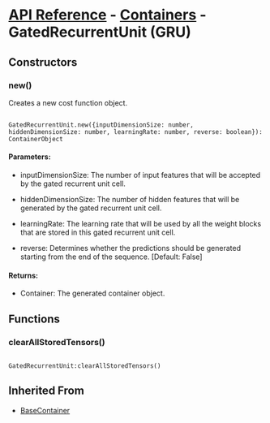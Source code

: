 # [API Reference](../../API.md) - [Containers](../Containers.md) - GatedRecurrentUnit (GRU)

## Constructors

### new()

Creates a new cost function object.

```

GatedRecurrentUnit.new({inputDimensionSize: number, hiddenDimensionSize: number, learningRate: number, reverse: boolean}): ContainerObject

```

#### Parameters:

* inputDimensionSize: The number of input features that will be accepted by the gated recurrent unit cell.

* hiddenDimensionSize: The number of hidden features that will be generated by the gated recurrent unit cell.

* learningRate: The learning rate that will be used by all the weight blocks that are stored in this gated recurrent unit cell.

* reverse: Determines whether the predictions should be generated starting from the end of the sequence. [Default: False]

#### Returns:

* Container: The generated container object.

## Functions

### clearAllStoredTensors()

```

GatedRecurrentUnit:clearAllStoredTensors()

```

## Inherited From

* [BaseContainer](../BaseContainer.md)
